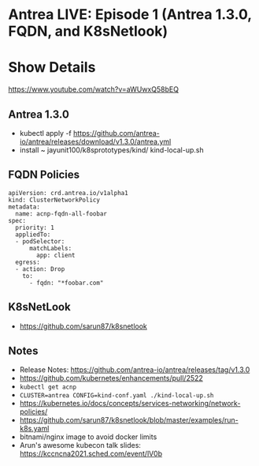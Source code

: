 # Antrea LIVE: Episode 1 (Antrea 1.3.0, FQDN, and K8sNetlook)

# Show Details

https://www.youtube.com/watch?v=aWUwxQ58bEQ

## Antrea 1.3.0

- kubectl apply -f https://github.com/antrea-io/antrea/releases/download/v1.3.0/antrea.yml
- install ~ jayunit100/k8sprototypes/kind/ kind-local-up.sh

## FQDN Policies


```
apiVersion: crd.antrea.io/v1alpha1
kind: ClusterNetworkPolicy
metadata:
  name: acnp-fqdn-all-foobar
spec:
  priority: 1
  appliedTo:
  - podSelector:
      matchLabels:
        app: client
  egress:
  - action: Drop
    to:
      - fqdn: "*foobar.com"
```

## K8sNetLook

- https://github.com/sarun87/k8snetlook

## Notes

- Release Notes: https://github.com/antrea-io/antrea/releases/tag/v1.3.0
- https://github.com/kubernetes/enhancements/pull/2522
- `kubectl get acnp`
- `CLUSTER=antrea CONFIG=kind-conf.yaml ./kind-local-up.sh`
- https://kubernetes.io/docs/concepts/services-networking/network-policies/
- https://github.com/sarun87/k8snetlook/blob/master/examples/run-k8s.yaml
- bitnami/nginx image to avoid docker limits
- Arun's awesome kubecon talk slides: https://kccncna2021.sched.com/event/lV0b
